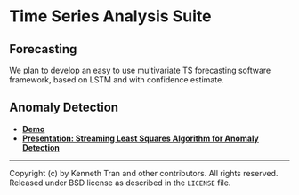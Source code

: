 # Time  Series Analysis Suite

## Forecasting
We plan to develop an easy to use multivariate TS forecasting software framework, based on LSTM and with confidence estimate.


## Anomaly Detection

- **[Demo](http://nbviewer.jupyter.org/github/MSRDL/TSA/blob/master/demo.ipynb)**
- **[Presentation: Streaming Least Squares Algorithm for Anomaly Detection](https://1drv.ms/p/s!Ar57GyE1TzYYh_UGeQ8ATUAytx52Fw)**


____
Copyright (c) by Kenneth Tran and other contributors. All rights reserved.  Released under BSD license as described in the `LICENSE` file.

